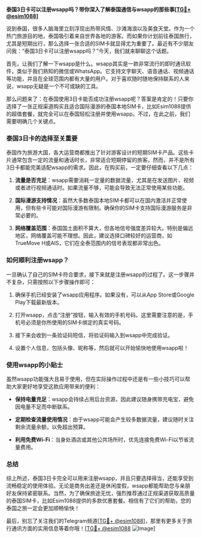 **泰国3日卡可以注册wsapp吗？带你深入了解泰国通信与wsapp的那些事[[TG💪+ @esim1088](https://t.me/s/esim1088)]**

说到泰国，很多人脑海里立刻浮现出热带风情、沙滩海浪以及美食天堂。作为一个热门旅游目的地，泰国吸引着来自世界各地的游客。而如果你计划前往泰国旅行，尤其是短期出行，那么选择一张合适的SIM卡就显得尤为重要了。最近有不少朋友问我：“泰国3日卡可以注册wsapp吗？”今天，我们就来聊聊这个话题。

首先，让我们了解一下wsapp是什么。wsapp其实是一款非常流行的即时通讯软件，类似于我们熟知的微信或WhatsApp。它支持文字聊天、语音通话、视频通话等功能，并且在全球范围内都有大量的用户。对于喜欢随时随地保持联系的人来说，wsapp无疑是一个不可或缺的工具。

那么问题来了：在泰国使用3日卡能否成功注册wsapp呢？答案是肯定的！只要你选择了一张正规渠道购买且适合国际漫游的泰国本地SIM卡，比如Esim1088提供的超值套餐，就完全可以在泰国轻松注册并使用wsapp。不过，在此之前，我们需要明确几个关键点。

### 泰国3日卡的选择至关重要

泰国作为旅游大国，各大运营商都推出了针对游客设计的短期SIM卡产品。这些卡片通常包含一定的流量和通话时长，非常适合短期停留的旅客。然而，并不是所有3日卡都能完美适配wsapp的需求。因此，在购买前，一定要仔细查看以下几点：

1. **流量是否充足**：wsapp需要消耗一定量的数据流量，尤其是在发送图片、视频或者进行视频通话时。如果流量不够，可能会导致无法正常使用某些功能。
   
2. **国际漫游支持情况**：虽然大多数泰国本地SIM卡都可以在国内激活并正常使用，但有些卡可能对国际漫游有限制。确保你的SIM卡支持国际漫游服务是非常必要的。

3. **网络覆盖范围**：泰国国土面积不算大，但各地信号强度差异较大。特别是偏远地区，网络覆盖可能不理想。因此，建议选择口碑较好的运营商，如TrueMove H或AIS，它们在全泰范围内的信号表现都非常出色。

### 如何顺利注册wsapp？

一旦确认了自己的SIM卡符合要求，接下来就是注册wsapp的过程了。这一步骤并不复杂，只需按照以下步骤操作即可：

1. 确保手机已经安装了wsapp应用程序。如果没有，可以从App Store或Google Play下载最新版本。
   
2. 打开wsapp，点击“注册”按钮，输入有效的手机号码。这里需要注意的是，手机号必须是你所使用的SIM卡绑定的真实号码。

3. 接下来会收到一条验证码短信，将验证码输入到wsapp中完成验证。

4. 设置个人信息，包括头像、昵称等，然后就可以开始愉快地使用wsapp啦！

### 使用wsapp的小贴士

虽然wsapp功能强大且易于使用，但在实际操作过程中还是有一些小技巧可以帮助大家更好地享受这款应用带来的便利：

- **保持电量充足**：wsapp会持续占用后台资源，因此建议随身携带充电宝，避免因电量不足而中断联系。
  
- **定期检查流量使用情况**：由于wsapp可能会产生较多数据流量，建议随时关注剩余流量余额，以免超出预算。

- **利用免费Wi-Fi**：当身处酒店或其他公共场所时，优先连接免费Wi-Fi以节省流量费用。

### 总结

综上所述，泰国3日卡完全可以用来注册wsapp，并且只要选择得当，还能享受到流畅稳定的使用体验。无论是商务出差还是休闲度假，wsapp都能帮助您与亲朋好友保持紧密联系。当然，为了确保旅途无忧，强烈推荐通过正规渠道获取高质量的泰国SIM卡，比如Esim1088提供的多款优惠套餐。相信有了它们的帮助，您的泰国之旅一定会更加顺畅愉快！

最后，别忘了关注我们的Telegram频道[[TG💪+ @esim1088](https://t.me/s/esim1088)]，那里有更多关于旅行通讯方面的实用信息等着你哦！[[TG💪+ @esim1088](https://t.me/s/esim1088) ![Image](https://i.postimg.cc/4NQfJmqS/Snipaste-2025-05-13-00-14-12.png)]